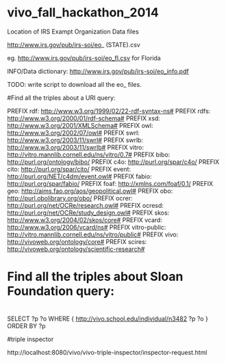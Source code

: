 vivo_fall_hackathon_2014
========================

Location of IRS Exampt Organization Data files

http://www.irs.gov/pub/irs-soi/eo_ (STATE).csv

eg. http://www.irs.gov/pub/irs-soi/eo_fl.csv for Florida


INFO/Data dictionary: http://www.irs.gov/pub/irs-soi/eo_info.pdf

TODO: write  script to download all the eo_  files. 



#Find all the triples about a URI query:


PREFIX rdf:      <http://www.w3.org/1999/02/22-rdf-syntax-ns#>
PREFIX rdfs:     <http://www.w3.org/2000/01/rdf-schema#>
PREFIX xsd:      <http://www.w3.org/2001/XMLSchema#>
PREFIX owl:      <http://www.w3.org/2002/07/owl#>
PREFIX swrl:     <http://www.w3.org/2003/11/swrl#>
PREFIX swrlb:    <http://www.w3.org/2003/11/swrlb#>
PREFIX vitro:    <http://vitro.mannlib.cornell.edu/ns/vitro/0.7#>
PREFIX bibo:     <http://purl.org/ontology/bibo/>
PREFIX c4o:      <http://purl.org/spar/c4o/>
PREFIX cito:     <http://purl.org/spar/cito/>
PREFIX event:    <http://purl.org/NET/c4dm/event.owl#>
PREFIX fabio:    <http://purl.org/spar/fabio/>
PREFIX foaf:     <http://xmlns.com/foaf/0.1/>
PREFIX geo:      <http://aims.fao.org/aos/geopolitical.owl#>
PREFIX obo:      <http://purl.obolibrary.org/obo/>
PREFIX ocrer:    <http://purl.org/net/OCRe/research.owl#>
PREFIX ocresd:   <http://purl.org/net/OCRe/study_design.owl#>
PREFIX skos:     <http://www.w3.org/2004/02/skos/core#>
PREFIX vcard:    <http://www.w3.org/2006/vcard/ns#>
PREFIX vitro-public: <http://vitro.mannlib.cornell.edu/ns/vitro/public#>
PREFIX vivo:     <http://vivoweb.org/ontology/core#>
PREFIX scires:   <http://vivoweb.org/ontology/scientific-research#>

#
# Find all the triples about Sloan Foundation query:
#

SELECT ?p ?o
WHERE {
  <http://vivo.school.edu/individual/n3482> ?p ?o
}
ORDER BY ?p





#triple inspector

http://localhost:8080/vivo/vivo-triple-inspector/inspector-request.html